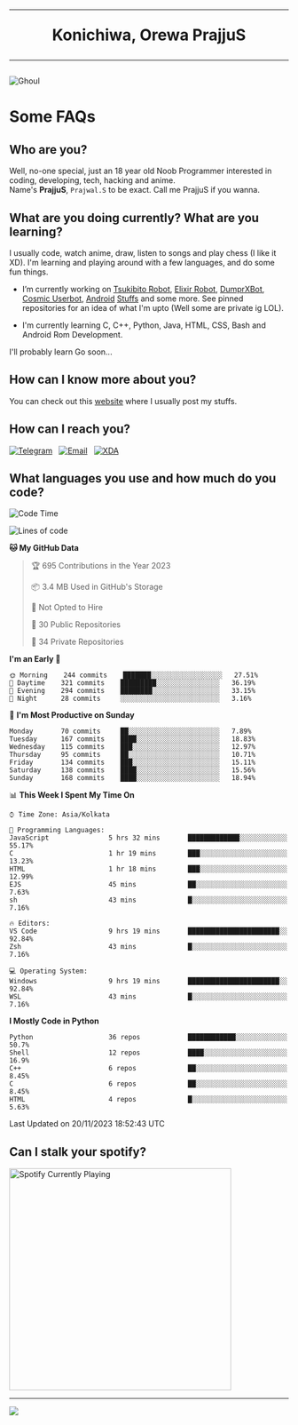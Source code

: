 <h1 align="center"><hr>Konichiwa, Orewa PrajjuS<hr></h1>


<img src="https://telegra.ph/file/6041d22c64479ee5ff802.jpg" alt="Ghoul"/>


<h1>Some FAQs</h1>


<h2>Who are you?</h2>

Well, no-one special, just an 18 year old Noob Programmer interested in coding, developing, tech, hacking and anime.
<br>
Name's <b>PrajjuS</b>, <code>Prajwal.S</code> to be exact. Call me PrajjuS if you wanna.


<h2>What are you doing currently? What are you learning?</h2>

I usually code, watch anime, draw, listen to songs and play chess (I like it XD). I'm learning and playing around with a few languages, and do some fun things.

- I’m currently working on <a href="Https://t.me/PrajjuSAssistantBot">Tsukibito Robot</a>, <a href="https://t.me/projectelixir_bot">Elixir Robot</a>, <a href="https://t.me/DumprXBot">DumprXBot</a>, <a href="https://github.com/SkyLab-Devs/CosmicUserbot">Cosmic Userbot</a>, <a href="https://github.com/Noob-OS">Android</a> <a href="https://github.com/PrajjuS/device_xiaomi_vince">Stuffs</a> and some more. See pinned repositories for an idea of what I'm upto (Well some are private ig LOL).

- I'm currently learning C, C++, Python, Java, HTML, CSS, Bash and Android Rom Development.

I'll probably learn Go soon...


<h2>How can I know more about you?</h2>

You can check out this <a href="https://prajjus.site">website</a> where I usually post my stuffs.


<h2>How can I reach you?</h2>

<a href="https://t.me/PrajjuS"><img src="https://img.shields.io/badge/PrajjuS-2CA5E0?style=flat-square&logo=telegram&logoColor=white" alt="Telegram"/></a>&nbsp;&nbsp;&nbsp;<a href="theprajjus@gmail.com"><img src="https://img.shields.io/badge/theprajjus@gmail.com-D14836?style=flat-square&logo=gmail&logoColor=white" alt="Email"/></a>&nbsp;&nbsp;&nbsp;<a href="https://forum.xda-developers.com/m/prajjus.10388799/"><img src="https://img.shields.io/badge/PrajjuS-F59714?style=flat-square&logo=xda-developers&logoColor=white" alt="XDA"/></a>


<h2>What languages you use and how much do you code?</h2>

<!--START_SECTION:waka-->
![Code Time](http://img.shields.io/badge/Code%20Time-531%20hrs%2048%20mins-blue)

![Lines of code](https://img.shields.io/badge/From%20Hello%20World%20I%27ve%20Written-49%20Thousand%20lines%20of%20code-blue)

**🐱 My GitHub Data** 

> 🏆 695 Contributions in the Year 2023
 > 
> 📦 3.4 MB Used in GitHub's Storage 
 > 
> 🚫 Not Opted to Hire
 > 
> 📜 30 Public Repositories 
 > 
> 🔑 34 Private Repositories  
 > 
**I'm an Early 🐤** 

```text
🌞 Morning    244 commits    ███████░░░░░░░░░░░░░░░░░░   27.51% 
🌆 Daytime    321 commits    █████████░░░░░░░░░░░░░░░░   36.19% 
🌃 Evening    294 commits    ████████░░░░░░░░░░░░░░░░░   33.15% 
🌙 Night      28 commits     ░░░░░░░░░░░░░░░░░░░░░░░░░   3.16%

```
📅 **I'm Most Productive on Sunday** 

```text
Monday       70 commits     ██░░░░░░░░░░░░░░░░░░░░░░░   7.89% 
Tuesday      167 commits    ████░░░░░░░░░░░░░░░░░░░░░   18.83% 
Wednesday    115 commits    ███░░░░░░░░░░░░░░░░░░░░░░   12.97% 
Thursday     95 commits     ██░░░░░░░░░░░░░░░░░░░░░░░   10.71% 
Friday       134 commits    ███░░░░░░░░░░░░░░░░░░░░░░   15.11% 
Saturday     138 commits    ████░░░░░░░░░░░░░░░░░░░░░   15.56% 
Sunday       168 commits    ████░░░░░░░░░░░░░░░░░░░░░   18.94%

```


📊 **This Week I Spent My Time On** 

```text
⌚︎ Time Zone: Asia/Kolkata

💬 Programming Languages: 
JavaScript               5 hrs 32 mins       █████████████░░░░░░░░░░░░   55.17% 
C                        1 hr 19 mins        ███░░░░░░░░░░░░░░░░░░░░░░   13.23% 
HTML                     1 hr 18 mins        ███░░░░░░░░░░░░░░░░░░░░░░   12.99% 
EJS                      45 mins             ██░░░░░░░░░░░░░░░░░░░░░░░   7.63% 
sh                       43 mins             █░░░░░░░░░░░░░░░░░░░░░░░░   7.16%

🔥 Editors: 
VS Code                  9 hrs 19 mins       ███████████████████████░░   92.84% 
Zsh                      43 mins             █░░░░░░░░░░░░░░░░░░░░░░░░   7.16%

💻 Operating System: 
Windows                  9 hrs 19 mins       ███████████████████████░░   92.84% 
WSL                      43 mins             █░░░░░░░░░░░░░░░░░░░░░░░░   7.16%

```

**I Mostly Code in Python** 

```text
Python                   36 repos            ████████████░░░░░░░░░░░░░   50.7% 
Shell                    12 repos            ████░░░░░░░░░░░░░░░░░░░░░   16.9% 
C++                      6 repos             ██░░░░░░░░░░░░░░░░░░░░░░░   8.45% 
C                        6 repos             ██░░░░░░░░░░░░░░░░░░░░░░░   8.45% 
HTML                     4 repos             █░░░░░░░░░░░░░░░░░░░░░░░░   5.63%

```



 Last Updated on 20/11/2023 18:52:43 UTC
<!--END_SECTION:waka-->


<h2>Can I stalk your spotify?</h2>

<a href="https://open.spotify.com/user/cotgk31v4nhw20gs5adb29jq5"><img src="https://spotify-readme-prajjus.vercel.app/api?theme=dark&rainbow=true" alt="Spotify Currently Playing" width="400px"/></a>


<hr>


<img src="https://komarev.com/ghpvc/?username=prajjus&label=Profile%20Views&color=000000&style=flat">
